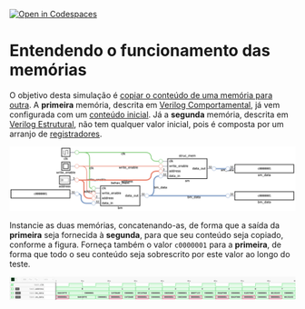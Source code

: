 [![Open in Codespaces](https://classroom.github.com/assets/launch-codespace-2972f46106e565e64193e422d61a12cf1da4916b45550586e14ef0a7c637dd04.svg)](https://classroom.github.com/open-in-codespaces?assignment_repo_id=20206718)
# Entendendo o funcionamento das memórias 

O objetivo desta simulação é [copiar o conteúdo de uma memória para outra](top.sv). A **primeira** memória, descrita em [Verilog Comportamental](behav_mem.sv), já vem configurada com um [conteúdo inicial](values.tv). Já a **segunda** memória, descrita em [Verilog Estrutural](struc_mem.sv), não tem qualquer valor inicial, pois é composta por um arranjo de [registradores](register.sv).

![](memories.png)

Instancie as duas memórias, concatenando-as, de forma que a saída da **primeira** seja fornecida à **segunda**, para que seu conteúdo seja copiado, conforme a figura. Forneça também o valor `c0000001` para a **primeira**, de forma que todo o seu conteúdo seja sobrescrito por este valor ao longo do teste.

![](sim.png)